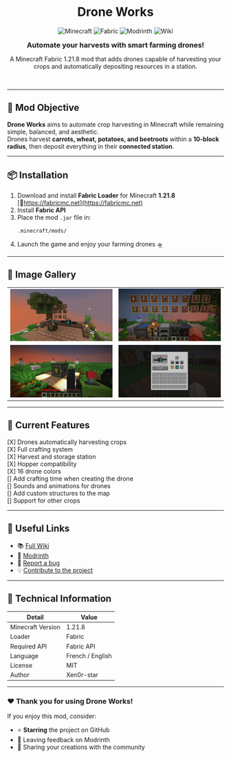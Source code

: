 <div align="center">
   <h1>Drone Works</h1>

![Minecraft](https://img.shields.io/badge/Minecraft-1.21.8-brightgreen?style=for-the-badge&logo=minecraft)
![Fabric](https://img.shields.io/badge/Mod%20Loader-Fabric-blue?style=for-the-badge&logo=fabricmc)
![Modrinth](https://img.shields.io/badge/Modrinth-Drone%20Works-00AF5C?style=for-the-badge&logo=modrinth)
![Wiki](https://img.shields.io/badge/Wiki-Available-blueviolet?style=for-the-badge)

<h3 style="display: inline;">Automate your harvests with smart farming drones!</h3>
   <p style="max-width: 700px;">A Minecraft Fabric 1.21.8 mod that adds drones capable of harvesting your crops and automatically depositing resources in a station.</p>

   <br>
</div>

---

## 🌾 Mod Objective

**Drone Works** aims to automate crop harvesting in Minecraft while remaining simple, balanced, and aesthetic.\
Drones harvest **carrots, wheat, potatoes, and beetroots** within a **10-block radius**, then deposit everything in their **connected station**.

---

## 📦 Installation

1. Download and install **Fabric Loader** for Minecraft **1.21.8** [🔗https://fabricmc.net](https://fabricmc.net)
2. Install **Fabric API**
3. Place the mod `.jar` file in:
   ```
   .minecraft/mods/
   ```
4. Launch the game and enjoy your farming drones 🛸

---

## 📸 Image Gallery

<table>
    <tr>
        <td><img src="./docs/Screenshot1.png" alt="Screenshot 1" width="400"/></td>
        <td><img src="./docs/Screenshot2.png" alt="Screenshot 2" width="400"/></td>
    </tr>
    <tr>
        <td><img src="./docs/Screenshot3.png" alt="Screenshot 3" width="400"/></td>
        <td><img src="./docs/Screenshot4.png" alt="Screenshot 4" width="400"/></td>
    </tr>
</table>

---

## 🧠 Current Features

[X] Drones automatically harvesting crops\
[X] Full crafting system\
[X] Harvest and storage station\
[X] Hopper compatibility\
[X] 16 drone colors\
[] Add crafting time when creating the drone\
[] Sounds and animations for drones\
[] Add custom structures to the map\
[] Support for other crops

---

## 💬 Useful Links

- 📚 [Full Wiki](https://github.com/xen0r-star/DroneWorks/wiki)
- 🥱 [Modrinth](https://modrinth.com/mod/drone-works)
- 🐛 [Report a bug](https://github.com/DroneWorks/issues)
- 💡 [Contribute to the project](https://github.com/DroneWorks/pulls)

---

## 🧟 Technical Information

| Detail            | Value              |
| ----------------- | ------------------|
| Minecraft Version | 1.21.8             |
| Loader            | Fabric             |
| Required API      | Fabric API         |
| Language          | French / English   |
| License           | MIT                |
| Author            | Xen0r-star         |

---

### ❤️ Thank you for using **Drone Works**!

If you enjoy this mod, consider:

- ⭐ **Starring** the project on GitHub
- 💬 Leaving feedback on Modrinth
- 🚀 Sharing your creations with the community
